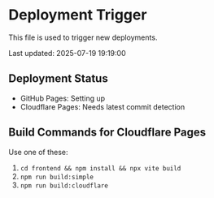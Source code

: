 # Deployment Trigger

This file is used to trigger new deployments.

Last updated: 2025-07-19 19:19:00

## Deployment Status

- GitHub Pages: Setting up
- Cloudflare Pages: Needs latest commit detection

## Build Commands for Cloudflare Pages

Use one of these:
1. `cd frontend && npm install && npx vite build`
2. `npm run build:simple`
3. `npm run build:cloudflare` 